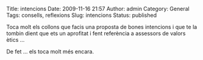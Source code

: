 Title: intencions
Date: 2009-11-16 21:57
Author: admin
Category: General
Tags: consells, reflexions
Slug: intencions
Status: published

Toca molt els collons que facis una proposta de bones intencions i que te la tombin dient que ets un aprofitat i fent referència a assessors de valors ètics ...

De fet ... els toca molt més encara.
